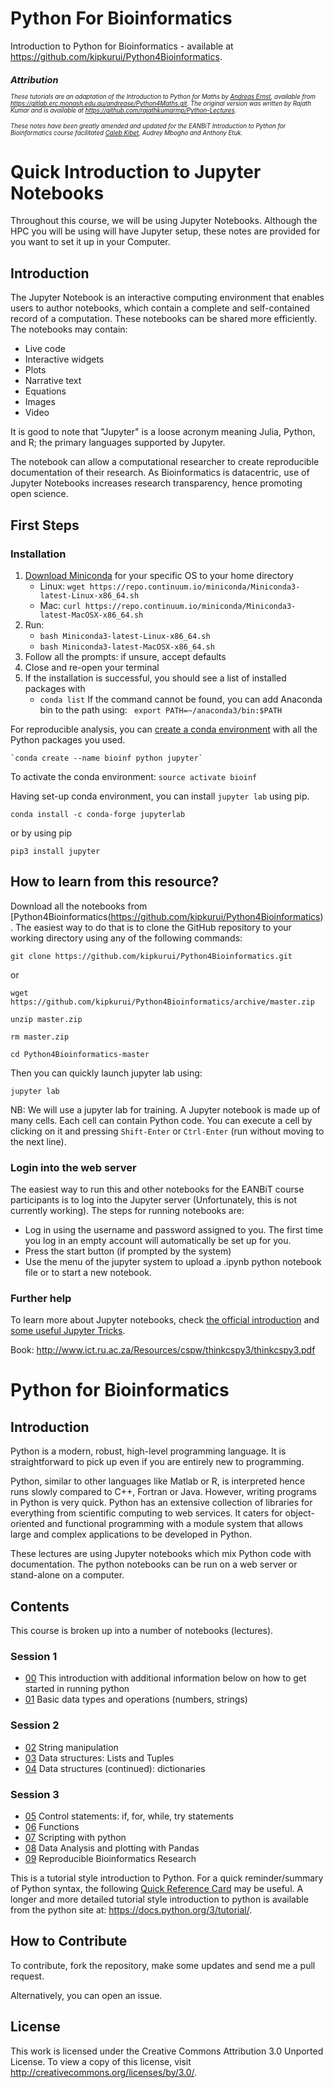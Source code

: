 # Python For Bioinformatics

Introduction to Python for Bioinformatics - available at https://github.com/kipkurui/Python4Bioinformatics.

<small><small><i>

## Attribution
These tutorials are an adaptation of the Introduction to Python for Maths by [Andreas Ernst](http://users.monash.edu.au/~andreas), available from https://gitlab.erc.monash.edu.au/andrease/Python4Maths.git. The original version was written by Rajath Kumar and is available at https://github.com/rajathkumarmp/Python-Lectures.

These notes have been greatly amended and updated for the EANBiT Introduction to Python for Bioinformatics course facilitated [Caleb Kibet](https://twitter.com/calkibet), Audrey Mbogho and Anthony Etuk. 
</small></small></i>

# Quick Introduction to Jupyter Notebooks

Throughout this course, we will be using Jupyter Notebooks. Although the HPC you will be using will have Jupyter setup, these notes are provided for you want to set it up in your Computer. 

## Introduction
The Jupyter Notebook is an interactive computing environment that enables users to author notebooks, which contain a complete and self-contained record of a computation. These notebooks can be shared more efficiently. The notebooks may contain:
* Live code
* Interactive widgets
* Plots
* Narrative text
* Equations
* Images
* Video

It is good to note that "Jupyter" is a loose acronym meaning Julia, Python, and R; the primary languages supported by Jupyter. 

The notebook can allow a computational researcher to create reproducible documentation of their research. As Bioinformatics is datacentric, use of Jupyter Notebooks increases research transparency, hence promoting open science. 

## First Steps

### Installation

1. [Download Miniconda](https://www.anaconda.com/download/) for your specific OS to your home directory
    - Linux: `wget https://repo.continuum.io/miniconda/Miniconda3-latest-Linux-x86_64.sh`
    - Mac: `curl https://repo.continuum.io/miniconda/Miniconda3-latest-MacOSX-x86_64.sh`
2. Run:
    - `bash Miniconda3-latest-Linux-x86_64.sh`
    - `bash Miniconda3-latest-MacOSX-x86_64.sh`
3. Follow all the prompts: if unsure, accept defaults
4. Close and re-open your terminal
5. If the installation is successful, you should see a list of installed packages with
    - `conda list`
If the command cannot be found, you can add Anaconda bin to the path using:
    ` export PATH=~/anaconda3/bin:$PATH`

For reproducible analysis, you can [create a conda environment](https://conda.io/docs/user-guide/tasks/manage-environments.html) with all the Python packages you used.

    `conda create --name bioinf python jupyter`
    
To activate the conda environment:
    `source activate bioinf`

Having set-up conda environment, you can install `jupyter lab` using pip. 

`conda install -c conda-forge jupyterlab`

or by using pip

`pip3 install jupyter`

## How to learn from this resource?

Download all the notebooks from [Python4Bioinformatics(https://github.com/kipkurui/Python4Bioinformatics). The easiest way to do that is to clone the GitHub repository to your working directory using any of the following commands:

    git clone https://github.com/kipkurui/Python4Bioinformatics.git

or

    wget https://github.com/kipkurui/Python4Bioinformatics/archive/master.zip
    
    unzip master.zip
    
    rm master.zip
    
    cd Python4Bioinformatics-master
    
Then you can quickly launch jupyter lab using:

`jupyter lab`

NB: We will use a jupyter lab for training. 
A Jupyter notebook is made up of many cells. Each cell can contain Python code. You can execute a cell by clicking on it and pressing `Shift-Enter` or `Ctrl-Enter` (run without moving to the next line). 

### Login into the web server

The easiest way to run this and other notebooks for the EANBiT course participants is to log into the Jupyter server (Unfortunately, this is not currently working). The steps for running notebooks are:
* Log in using the username and password assigned to you. The first time you log in an empty account will automatically be set up for you.
* Press the start button (if prompted by the system)
* Use the menu of the jupyter system to upload a .ipynb python notebook file or to start a new notebook.

### Further help

To learn more about Jupyter notebooks, check [the official introduction](http://nbviewer.jupyter.org/github/jupyter/notebook/blob/master/docs/source/examples/Notebook/Notebook%20Basics.ipynb) and [some useful Jupyter Tricks](https://www.dataquest.io/blog/jupyter-notebook-tips-tricks-shortcuts/). 

Book: http://www.ict.ru.ac.za/Resources/cspw/thinkcspy3/thinkcspy3.pdf

# Python for Bioinformatics

## Introduction

Python is a modern, robust, high-level programming language. It is straightforward to pick up even if you are entirely new to programming. 

Python, similar to other languages like Matlab or R, is interpreted hence runs slowly compared to C++, Fortran or Java. However, writing programs in Python is very quick. Python has an extensive collection of libraries for everything from scientific computing to web services. It caters for object-oriented and functional programming with a module system that allows large and complex applications to be developed in Python. 

These lectures are using Jupyter notebooks which mix Python code with documentation. The python notebooks can be run on a web server or stand-alone on a computer.


## Contents

This course is broken up into a number of notebooks (lectures).
### Session 1
* [00](Intro-to-Python/00.ipynb) This introduction with additional information below on how to get started in running python
* [01](Intro-to-Python/01.ipynb) Basic data types and operations (numbers, strings) 

### Session 2
* [02](Intro-to-Python/02.ipynb) String manipulation 
* [03](Intro-to-Python/03.ipynb) Data structures: Lists and Tuples
* [04](Intro-to-Python/04.ipynb) Data structures (continued): dictionaries

### Session 3
* [05](Intro-to-Python/05.ipynb) Control statements: if, for, while, try statements
* [06](Intro-to-Python/06.ipynb) Functions
* [07](Intro-to-Python/07.ipynb) Scripting with python
* [08](Intro-to-Python/08.ipynb) Data Analysis and plotting with Pandas
* [09](Intro-to-Python/09.ipynb) Reproducible Bioinformatics Research

This is a tutorial style introduction to Python. For a quick reminder/summary of Python syntax, the following [Quick Reference Card](http://www.cs.put.poznan.pl/csobaniec/software/python/py-qrc.html) may be useful. A longer and more detailed tutorial style introduction to python is available from the python site at: https://docs.python.org/3/tutorial/.



    

## How to Contribute

To contribute, fork the repository, make some updates and send me a pull request. 

Alternatively, you can open an issue. 

## License
This work is licensed under the Creative Commons Attribution 3.0 Unported License. To view a copy of this license, visit http://creativecommons.org/licenses/by/3.0/.
